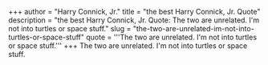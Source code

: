 +++
author = "Harry Connick, Jr."
title = "the best Harry Connick, Jr. Quote"
description = "the best Harry Connick, Jr. Quote: The two are unrelated. I'm not into turtles or space stuff."
slug = "the-two-are-unrelated-im-not-into-turtles-or-space-stuff"
quote = '''The two are unrelated. I'm not into turtles or space stuff.'''
+++
The two are unrelated. I'm not into turtles or space stuff.
